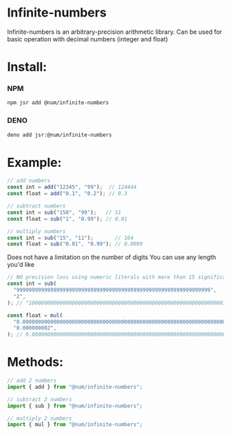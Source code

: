 # Infinite-numbers

Infinite-numbers is an arbitrary-precision arithmetic library. Can be used for basic operation with decimal numbers (integer and
float)

# Install:
### NPM

```bash
npm jsr add @num/infinite-numbers
```

### DENO

```bash
deno add jsr:@num/infinite-numbers
```

# Example:

```javascript
// add numbers
const int = add("12345", "99");  // 124444
const float = add("0.1", "0.2"); // 0.3
```

```javascript
// subtract numbers
const int = sub("150", "99");   // 51
const float = sub("1", "0.99"); // 0.01
```

```javascript
// multiply numbers
const int = sub("15", "11");       // 164
const float = sub("0.01", "0.99"); // 0.0099
```

Does not have a limitation on the number of digits You can use any length you'd
like

```javascript
// NO precision loss using numeric literals with more than 15 significant digits.
const int = sub(
  "999999999999999999999999999999999999999999999999999999999999999",
  "2",
); // "1000000000000000000000000000000000000000000000000000000000000001"

const float = mul(
  "0.00000000000000000000000000000000000000000000000000000000000000000009",
  "0.000000002",
); // 0.00000000000000000000000000000000000000000000000000000000000000000000000000018
```

# Methods:
```javascript
// add 2 numbers
import { add } from "@num/infinite-numbers";
```

```javascript
// subtract 2 numbers
import { sub } from "@num/infinite-numbers";
```

```javascript
// multiply 2 numbers
import { mul } from "@num/infinite-numbers";
```